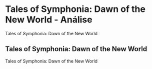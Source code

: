 ---
---

# Tales of Symphonia: Dawn of the New World - Análise

Tales of Symphonia: Dawn of the New World

## Tales of Symphonia: Dawn of the New World

Tales of Symphonia: Dawn of the New World

